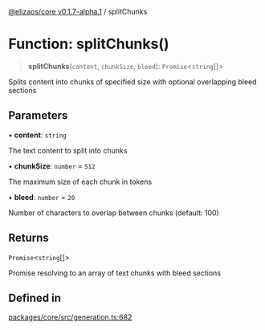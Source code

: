 [@elizaos/core v0.1.7-alpha.1](../index.md) / splitChunks

# Function: splitChunks()

> **splitChunks**(`content`, `chunkSize`, `bleed`): `Promise`\<`string`[]\>

Splits content into chunks of specified size with optional overlapping bleed sections

## Parameters

• **content**: `string`

The text content to split into chunks

• **chunkSize**: `number` = `512`

The maximum size of each chunk in tokens

• **bleed**: `number` = `20`

Number of characters to overlap between chunks (default: 100)

## Returns

`Promise`\<`string`[]\>

Promise resolving to an array of text chunks with bleed sections

## Defined in

[packages/core/src/generation.ts:682](https://github.com/elizaOS/eliza/blob/main/packages/core/src/generation.ts#L682)
